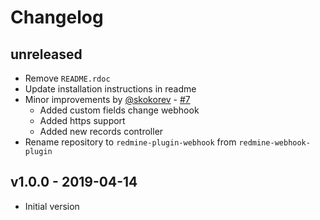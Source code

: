 # Changelog

## unreleased

- Remove `README.rdoc`
- Update installation instructions in readme
- Minor improvements by [@skokorev](https://github.com/skokorev) - [#7](https://github.com/ostrovok-team/redmine-plugin-webhook/pull/7)
  - Added custom fields change webhook
  - Added https support
  - Added new records controller
- Rename repository to `redmine-plugin-webhook` from `redmine-webhook-plugin`

## v1.0.0 - 2019-04-14

- Initial version
